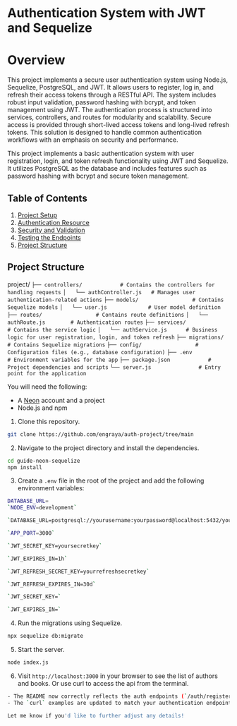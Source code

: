 # Authentication System with JWT and Sequelize

# Overview
This project implements a secure user authentication system using Node.js, Sequelize, PostgreSQL, and JWT. It allows users to register, log in, and refresh their access tokens through a RESTful API. The system includes robust input validation, password hashing with bcrypt, and token management using JWT. The authentication process is structured into services, controllers, and routes for modularity and scalability. Secure access is provided through short-lived access tokens and long-lived refresh tokens. This solution is designed to handle common authentication workflows with an emphasis on security and performance.

This project implements a basic authentication system with user registration, login, and token refresh functionality using JWT and Sequelize. It utilizes PostgreSQL as the database and includes features such as password hashing with bcrypt and secure token management.

## Table of Contents

1. [Project Setup](#project-setup)
2. [Authentication Resource](#authentication-resource)
3. [Security and Validation](#security-and-validation)
4. [Testing the Endpoints](#testing-the-endpoints)
5. [Project Structure](#project-structure)

## Project Structure
project/
`├── controllers/            # Contains the controllers for handling requests`
`│   └── authController.js   # Manages user authentication-related actions`
`├── models/                 # Contains Sequelize models`
`│   └── user.js             # User model definition`
`├── routes/                 # Contains route definitions`
`│   └── authRoute.js        # Authentication routes`
`├── services/               # Contains the service logic`
`│   └── authService.js      # Business logic for user registration, login, and token refresh`
`├── migrations/             # Contains Sequelize migrations`
`├── config/                 # Configuration files (e.g., database configuration)`
`├── .env                    # Environment variables for the app`
`├── package.json            # Project dependencies and scripts`
`└── server.js               # Entry point for the application`


You will need the following:

- A [Neon](https://neon.tech) account and a project
- Node.js and npm

1. Clone this repository.

```bash
git clone https://github.com/engraya/auth-project/tree/main
```

2. Navigate to the project directory and install the dependencies.

```bash
cd guide-neon-sequelize
npm install
```

3. Create a `.env` file in the root of the project and add the following environment variables:

```bash
DATABASE_URL=
`NODE_ENV=development`

`DATABASE_URL=postgresql://yourusername:yourpassword@localhost:5432/yourdatabase`

`APP_PORT=3000`

`JWT_SECRET_KEY=yoursecretkey`

`JWT_EXPIRES_IN=1h`

`JWT_REFRESH_SECRET_KEY=yourrefreshsecretkey`

`JWT_REFRESH_EXPIRES_IN=30d`

`JWT_SECRET_KEY=`

`JWT_EXPIRES_IN=`
```

4. Run the migrations using Sequelize.

```bash
npx sequelize db:migrate
```

5. Start the server.

```bash
node index.js
```

6. Visit `http://localhost:3000` in your browser to see the list of authors and books. Or use curl to access the api from the terminal.

```bash
- The README now correctly reflects the auth endpoints (`/auth/register`, `/auth/login`, `/auth/refresh-token`) instead of the previous author and book endpoints.
- The `curl` examples are updated to match your authentication endpoints and their usage.

Let me know if you'd like to further adjust any details!

```
